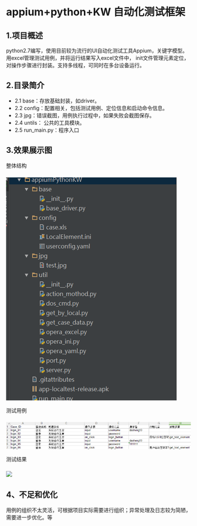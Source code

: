appium+python+KW 自动化测试框架
====
1.项目概述
-------
python2.7编写，使用目前较为流行的UI自动化测试工具Appium，关键字模型。用excel管理测试用例，并将运行结果写入excel文件中，
init文件管理元素定位，对操作步骤进行封装。支持多线程，可同时在多台设备运行。

2.目录简介
-------
* 2.1 base：存放基础封装，如driver。
* 2.2 config：配置相关，包括测试用例、定位信息和启动命令信息。
* 2.3 jpg：错误截图，用例执行过程中，如果失败会截图保存。
* 2.4 untils： 公共的工具模块。
* 2.5 run_main.py：程序入口


3.效果展示图
-------
整体结构
###
![](https://github.com/hanyguoguo/appiumPythonKW/blob/master/img/KWtree.png)

测试用例
###
![](https://github.com/hanyguoguo/appiumPythonKW/blob/master/img/case.png)

测试结果
###
![](https://github.com/hanyguoguo/appiumPythonPO/blob/master/img/result.png)


4、不足和优化
-------
用例的组织不太灵活，可根据项目实际需要进行组织；异常处理及日志较为简陋，需要进一步优化。等

